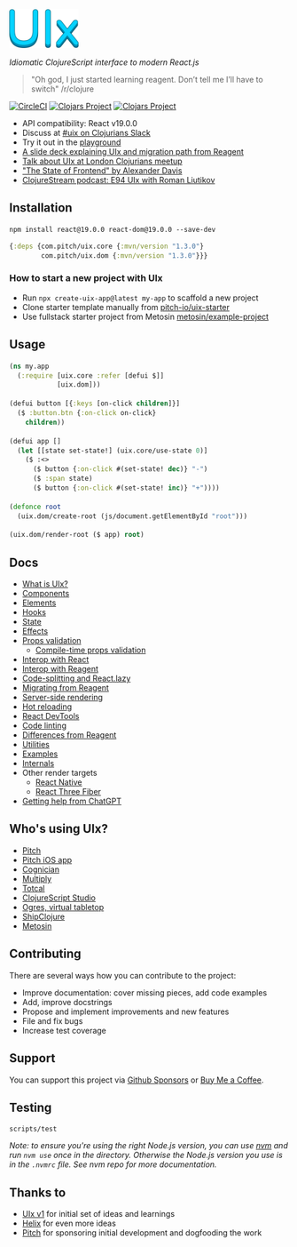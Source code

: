<img src="logo.png" width="125" />

_Idiomatic ClojureScript interface to modern React.js_

> "Oh god, I just started learning reagent. Don’t tell me I’ll have to switch" /r/clojure

[![CircleCI](https://circleci.com/gh/pitch-io/uix.svg?style=svg)](https://circleci.com/gh/pitch-io/uix)
[![Clojars Project](https://img.shields.io/clojars/v/com.pitch/uix.core.svg)](https://clojars.org/com.pitch/uix.core)
[![Clojars Project](https://img.shields.io/clojars/v/com.pitch/uix.dom.svg)](https://clojars.org/com.pitch/uix.dom)

- API compatibility: React v19.0.0
- Discuss at [#uix on Clojurians Slack](https://clojurians.slack.com/archives/CNMR41NKB)
- Try it out in the [playground](https://studio.learn-modern-clojurescript.com/p/default-uix)
- [A slide deck explaining UIx and migration path from Reagent](https://pitch.com/public/821ed924-6fe6-4ce7-9d75-a63f1ee3c61f)
- [Talk about UIx at London Clojurians meetup](https://www.youtube.com/watch?v=4vgrLHsD0-I)
- ["The State of Frontend" by Alexander Davis](https://www.youtube.com/watch?v=fT28NeZtaAg)
- [ClojureStream podcast: E94 UIx with Roman Liutikov](https://soundcloud.com/clojurestream/e94-uix-with-roman-liutikov)

## Installation

```
npm install react@19.0.0 react-dom@19.0.0 --save-dev
```

```clj
{:deps {com.pitch/uix.core {:mvn/version "1.3.0"}
        com.pitch/uix.dom {:mvn/version "1.3.0"}}}
```

### How to start a new project with UIx

- Run `npx create-uix-app@latest my-app` to scaffold a new project
- Clone starter template manually from [pitch-io/uix-starter](https://github.com/pitch-io/uix-starter)
- Use fullstack starter project from Metosin [metosin/example-project](https://github.com/metosin/example-project)

## Usage

```clj
(ns my.app
  (:require [uix.core :refer [defui $]]
            [uix.dom]))

(defui button [{:keys [on-click children]}]
  ($ :button.btn {:on-click on-click}
    children))

(defui app []
  (let [[state set-state!] (uix.core/use-state 0)]
    ($ :<>
      ($ button {:on-click #(set-state! dec)} "-")
      ($ :span state)
      ($ button {:on-click #(set-state! inc)} "+"))))

(defonce root
  (uix.dom/create-root (js/document.getElementById "root")))

(uix.dom/render-root ($ app) root)
```

## Docs

- [What is UIx?](docs/what-is-uix.md)
- [Components](docs/components.md)
- [Elements](docs/elements.md)
- [Hooks](docs/hooks.md)
- [State](docs/state.md)
- [Effects](docs/effects.md)
- [Props validation](docs/props-validation.md)
  - [Compile-time props validation](docs/props-validation.md#compile-time-props-validation)
- [Interop with React](docs/interop-with-react.md)
- [Interop with Reagent](docs/interop-with-reagent.md)
- [Code-splitting and React.lazy](docs/code-splitting.md)
- [Migrating from Reagent](docs/migrating-from-reagent.md)
- [Server-side rendering](docs/server-side-rendering.md)
- [Hot reloading](docs/hot-reloading.md)
- [React DevTools](docs/react-devtools.md)
- [Code linting](docs/code-linting.md)
- [Differences from Reagent](docs/differences-from-reagent.md)
- [Utilities](docs/utilities.md)
- [Examples](/core/dev/uix/examples.cljs)
- [Internals](docs/internals.md)
- Other render targets
  - [React Native](/docs/react-native.md)
  - [React Three Fiber](/docs/react-three-fiber.md)
- [Getting help from ChatGPT](/docs/chat-gpt.md)

## Who's using UIx?

- [Pitch](https://pitch.com/)
- [Pitch iOS app](https://apps.apple.com/us/app/pitch-collaborate-on-decks/id1551335606?platform=iphone)
- [Cognician](https://info.cognician.com/)
- [Multiply](https://multiply.co/)
- [Totcal](https://totcal.com/)
- [ClojureScript Studio](https://studio.learn-modern-clojurescript.com/)
- [Ogres, virtual tabletop](https://ogres.app/)
- [ShipClojure](https://www.shipclojure.com/)
- [Metosin](https://www.metosin.fi/en)

## Contributing

There are several ways how you can contribute to the project:

- Improve documentation: cover missing pieces, add code examples
- Add, improve docstrings
- Propose and implement improvements and new features
- File and fix bugs
- Increase test coverage

## Support

You can support this project via [Github Sponsors](https://github.com/sponsors/roman01la) or [Buy Me a Coffee](https://buymeacoffee.com/romanliutikov).

## Testing

```
scripts/test
```

_Note: to ensure you're using the right Node.js version, you can use [nvm](https://github.com/nvm-sh/nvm) and run `nvm use`
once in the directory. Otherwise the Node.js version you use is in the `.nvmrc` file. See nvm repo for more documentation._

## Thanks to

- [UIx v1](https://github.com/roman01la/uix) for initial set of ideas and learnings
- [Helix](https://github.com/lilactown/helix) for even more ideas
- [Pitch](https://github.com/pitch-io) for sponsoring initial development and dogfooding the work
